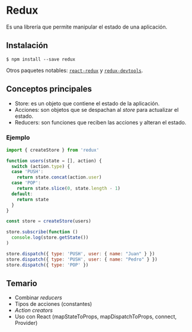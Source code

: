 # Redux

Es una librería que permite manipular el estado de una aplicación.

## Instalación

```
$ npm install --save redux
```

Otros paquetes notables: [`react-redux`](https://github.com/reactjs/react-redux) y [`redux-devtools`](https://github.com/gaearon/redux-devtools).

## Conceptos principales

- Store: es un objeto que contiene el estado de la aplicación.
- Acciones: son objetos que se despachan al *store* para actualizar el estado.
- Reducers: son funciones que reciben las acciones y alteran el estado.

### Ejemplo

```js
import { createStore } from 'redux'

function users(state = [], action) {
  switch (action.type) {
  case 'PUSH':
    return state.concat(action.user)
  case 'POP':
    return state.slice(0, state.length - 1)
  default:
    return state
  }
}

const store = createStore(users)

store.subscribe(function ()
  console.log(store.getState())
)

store.dispatch({ type: 'PUSH', user: { name: "Juan" } })
store.dispatch({ type: 'PUSH', user: { name: "Pedro" } })
store.dispatch({ type: 'POP' })
```

## Temario

- Combinar *reducers*
- Tipos de acciones (constantes)
- *Action creators*
- Uso con React (mapStateToProps, mapDispatchToProps, connect, Provider)
